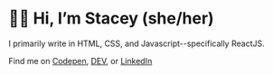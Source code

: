 <h1>👩‍💻 Hi, I’m Stacey (she/her)</h1>

I primarily write in HTML, CSS, and Javascript--specifically ReactJS. 

Find me on <a href="https://codepen.io/heyitsstacey">Codepen</a>, <a href="https://dev.to/heyitsstacey/">DEV</a>, or <a href="https://www.linkedin.com/in/staceyschlanger/">LinkedIn</a>
